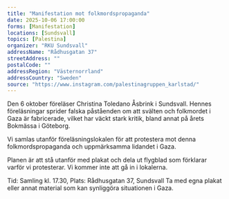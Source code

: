 ```yaml
---
title: "Manifestation mot folkmordspropaganda"
date: 2025-10-06 17:00:00
forms: [Manifestation]
locations: [Sundsvall]
topics: [Palestina]
organizer: "RKU Sundsvall"
addressName: "Rådhusgatan 37"
streetAddress: ""
postalCode: ""
addressRegion: "Västernorrland"
addressCountry: "Sweden"
source: "https://www.instagram.com/palestinagruppen_karlstad/"
---
```

Den 6 oktober föreläser Christina Toledano Åsbrink i Sundsvall. Hennes föreläsningar sprider falska påståenden om att svälten och folkmordet i Gaza är fabricerade, vilket har väckt stark kritik, bland annat på årets Bokmässa i Göteborg.

Vi samlas utanför föreläsningslokalen för att protestera mot denna folkmordspropaganda och uppmärksamma lidandet i Gaza. 

Planen är att stå utanför med plakat och dela ut flygblad som förklarar varför vi protesterar. Vi kommer inte att gå in i lokalerna.

Tid: Samling kl. 17.30,
Plats: Rådhusgatan 37, Sundsvall
Ta med egna plakat eller annat material som kan synliggöra situationen i Gaza.
